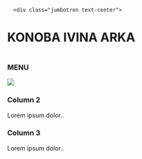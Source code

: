 
<html>
<link rel="stylesheet" href="https://stackpath.bootstrapcdn.com/bootstrap/4.3.1/css/bootstrap.min.css" integrity="sha384-ggOyR0iXCbMQv3Xipma34MD+dH/1fQ784/j6cY/iJTQUOhcWr7x9JvoRxT2MZw1T" crossorigin="anonymous">
<head>


<script src="https://code.jquery.com/jquery-3.3.1.slim.min.js" integrity="sha384-q8i/X+965DzO0rT7abK41JStQIAqVgRVzpbzo5smXKp4YfRvH+8abtTE1Pi6jizo" crossorigin="anonymous"></script>
<script src="https://cdnjs.cloudflare.com/ajax/libs/popper.js/1.14.7/umd/popper.min.js" integrity="sha384-UO2eT0CpHqdSJQ6hJty5KVphtPhzWj9WO1clHTMGa3JDZwrnQq4sF86dIHNDz0W1" crossorigin="anonymous"></script>
<script src="https://stackpath.bootstrapcdn.com/bootstrap/4.3.1/js/bootstrap.min.js" integrity="sha384-JjSmVgyd0p3pXB1rRibZUAYoIIy6OrQ6VrjIEaFf/nJGzIxFDsf4x0xIM+B07jRM" crossorigin="anonymous"></script>

</head>
<body>
  

    
   

      
      <div class="jumbotron text-center">
  <h1>KONOBA IVINA ARKA</h1> 
  <img src="">
  
</div>

<div class="container">
  <div class="row">    
    <div class="col-sm-4">
      <h3>MENU</h3>
      <img src="https://www.google.com/url?sa=i&source=images&cd=&ved=2ahUKEwipl6n7rZzlAhXD_qQKHbGlDV8QjRx6BAgBEAQ&url=https%3A%2F%2Fredro.pl%2Fplakat-koncepcja-menu-restauracji-%2C1012410&psig=AOvVaw2JG4GEluEF4TTWJQ7720xI&ust=1571163410556896">                       
    </div>
    <div class="col-sm-4">
      <h3>Column 2</h3>
      <p>Lorem ipsum dolor..</p>
    </div>
    <div class="col-sm-4">
      <h3>Column 3</h3>
      <p>Lorem ipsum dolor..</p>
    </div>
  </div>
</div>
</body>

</html>
